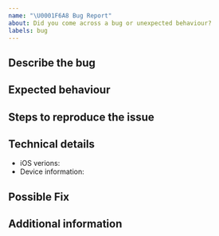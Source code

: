 ```yaml
---
name: "\U0001F6A8 Bug Report"
about: Did you come across a bug or unexpected behaviour?
labels: bug
---
```


<!--
Thanks for reporting a bug 🙌

Before submitting an issue, please make sure that there is no duplicates already open.
-->

## Describe the bug

<!-- Please describe your issue in details -->

## Expected behaviour

<!-- A clear and concise description of the expected behaviour -->

## Steps to reproduce the issue

<!-- include screenshots, logs, code or any other relevant information -->

<!--
1. Go to '...'
2. Select '....'
3. Scroll down to '....'
4. See error
-->

## Technical details

- iOS verions:
- Device information:

## Possible Fix

<!--- Not obligatory, but suggest a fix or reason for the bug -->

## Additional information

<!-- Add any other context about the problem here. -->
